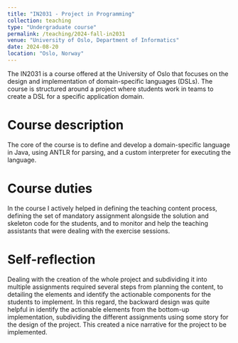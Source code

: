 ```yaml
---
title: "IN2031 - Project in Programming"
collection: teaching
type: "Undergraduate course"
permalink: /teaching/2024-fall-in2031
venue: "University of Oslo, Department of Informatics"
date: 2024-08-20
location: "Oslo, Norway"
---
```


The IN2031 is a course offered at the University of Oslo that focuses on the design and implementation of domain-specific languages (DSLs). The course is structured around a project where students work in teams to create a DSL for a specific application domain.

Course description
======
The core of the course is to define and develop a domain-specific language in Java, using ANTLR for parsing, and a custom interpreter for executing the language.

Course duties
======

In the course I actively helped in defining the teaching content process, defining the set of mandatory assignment alongside the solution and skeleton code for the students, and to monitor and help the teaching assistants that were dealing with the exercise sessions.

Self-reflection
======

Dealing with the creation of the whole project and subdividing it into multiple assignments required several steps from planning the content, to detailing the elements and identify the actionable components for the students to implement. In this regard, the backward design was quite helpful in identify the actionable elements from the bottom-up implementation, subdividing the different assignments using some story for the design of the project. This created a nice narrative for the project to be implemented.
